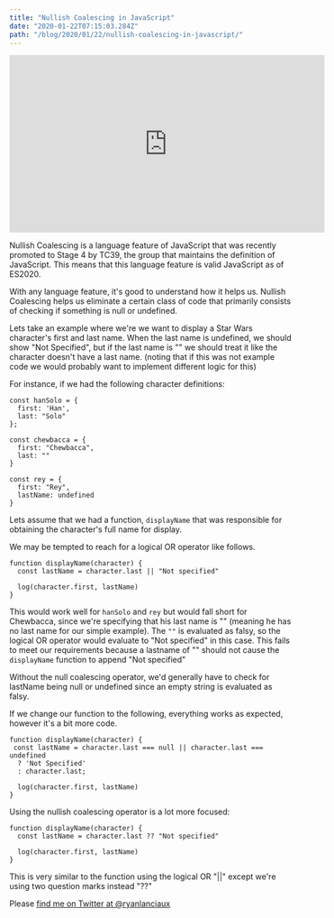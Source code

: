 ```yaml
---
title: "Nullish Coalescing in JavaScript"
date: "2020-01-22T07:15:03.284Z"
path: "/blog/2020/01/22/nullish-coalescing-in-javascript/"
---
```


<iframe width="560" height="315" src="https://www.youtube.com/embed/CJWFr6VJ_A4" frameborder="0" allow="accelerometer; autoplay; encrypted-media; gyroscope; picture-in-picture" allowfullscreen></iframe>

Nullish Coalescing is a language feature of JavaScript that was recently promoted to Stage 4 by TC39, the group that maintains the definition of JavaScript. This means that this language feature is valid JavaScript as of ES2020.

With any language feature, it's good to understand how it helps us. Nullish Coalescing helps us eliminate a certain class of code that primarily consists of checking if something is null or undefined.

Lets take an example where we're we want to display a Star Wars character's first and last name. When the last name is undefined, we should show "Not Specified", but if the last name is "" we should treat it like the character doesn't have a last name. (noting that if this was not example code we would probably want to implement different logic for this)

For instance, if we had the following character definitions:

```
const hanSolo = {
  first: 'Han',
  last: "Solo"
};

const chewbacca = {
  first: "Chewbacca",
  last: ""
}

const rey = {
  first: "Rey",
  lastName: undefined
}
```

Lets assume that we had a function, `displayName` that was responsible for obtaining the character's full name for display.

We may be tempted to reach for a logical OR operator like follows.

```
function displayName(character) {
  const lastName = character.last || "Not specified"

  log(character.first, lastName)
}
```

This would work well for `hanSolo` and `rey` but would fall short for Chewbacca, since we're specifying that his last name is "" (meaning he has no last name for our simple example). The `""` is evaluated as falsy, so the logical OR operator would evaluate to "Not specified" in this case. This fails to meet our requirements because a lastname of "" should not cause the `displayName` function to append "Not specified"

Without the null coalescing operator, we'd generally have to check for lastName being null or undefined since an empty string is evaluated as falsy.

If we change our function to the following, everything works as expected, however it's a bit more code.

```
function displayName(character) {
 const lastName = character.last === null || character.last === undefined
  ? 'Not Specified'
  : character.last;

  log(character.first, lastName)
}
```

Using the nullish coalescing operator is a lot more focused:

```
function displayName(character) {
  const lastName = character.last ?? "Not specified"

  log(character.first, lastName)
}
```

This is very similar to the function using the logical OR "||" except we're using two question marks instead "??"

Please [find me on Twitter at @ryanlanciaux](https://twitter.com/ryanlanciaux)
